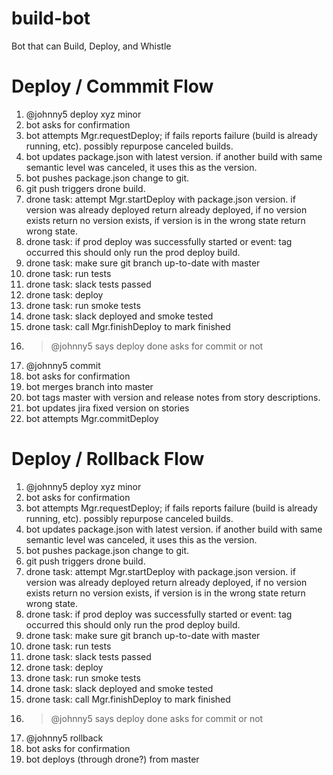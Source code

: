 # build-bot
Bot that can Build, Deploy, and Whistle


# Deploy / Commmit Flow
1. @johnny5 deploy xyz minor
2. bot asks for confirmation
3. bot attempts Mgr.requestDeploy; if fails reports failure (build is already running, etc).  possibly repurpose canceled builds.
4. bot updates package.json with latest version.  if another build with same semantic level was canceled, it uses this as the version.
5. bot pushes package.json change to git.
6. git push triggers drone build.
7. drone task: attempt Mgr.startDeploy with package.json version.  if version was already deployed return already deployed, if no version exists return no version exists, if version is in the wrong state return wrong state.
8. drone task: if prod deploy was successfully started or event: tag occurred this should only run the prod deploy build.
9. drone task: make sure git branch up-to-date with master
10. drone task: run tests
12. drone task: slack tests passed
13. drone task: deploy
14. drone task: run smoke tests
15. drone task: slack deployed and smoke tested
17. drone task: call Mgr.finishDeploy to mark finished
18. > @johnny5 says deploy done asks for commit or not
19. @johnny5 commit
20. bot asks for confirmation
21. bot merges branch into master
22. bot tags master with version and release notes from story descriptions.
23. bot updates jira fixed version on stories
24. bot attempts Mgr.commitDeploy

# Deploy / Rollback Flow
1. @johnny5 deploy xyz minor
2. bot asks for confirmation
3. bot attempts Mgr.requestDeploy; if fails reports failure (build is already running, etc).  possibly repurpose canceled builds.
4. bot updates package.json with latest version.  if another build with same semantic level was canceled, it uses this as the version.
5. bot pushes package.json change to git.
6. git push triggers drone build.
7. drone task: attempt Mgr.startDeploy with package.json version.  if version was already deployed return already deployed, if no version exists return no version exists, if version is in the wrong state return wrong state.
8. drone task: if prod deploy was successfully started or event: tag occurred this should only run the prod deploy build.
9. drone task: make sure git branch up-to-date with master
10. drone task: run tests
12. drone task: slack tests passed
13. drone task: deploy
14. drone task: run smoke tests
15. drone task: slack deployed and smoke tested
17. drone task: call Mgr.finishDeploy to mark finished
18. > @johnny5 says deploy done asks for commit or not
19. @johnny5 rollback
20. bot asks for confirmation
21. bot deploys (through drone?) from master
